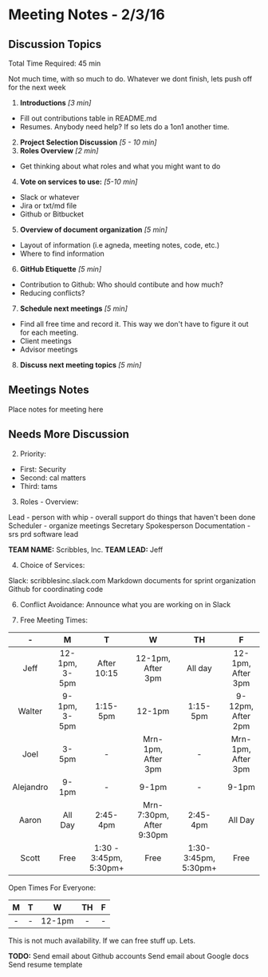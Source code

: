 # Meeting Notes - 2/3/16

## Discussion Topics

Total Time Required: 45 min

Not much time, with so much to do. Whatever we dont finish, lets push off for the next week

1. **Introductions** *[3 min]*
  - Fill out contributions table in README.md
  - Resumes. Anybody need help? If so lets do a 1on1 another time.
2. **Project Selection Discussion** *[5 - 10 min]*
3. **Roles Overview** *[2 min]*
  - Get thinking about what roles and what you might want to do
4. **Vote on services to use:** *[5-10 min]*
  - Slack or whatever
  - Jira or txt/md file
  - Github or Bitbucket
5. **Overview of document organization** *[5 min]*
  - Layout of information (i.e agneda, meeting notes, code, etc.)
  - Where to find information
6. **GitHub Etiquette** *[5 min]*
  - Contribution to Github: Who should contibute and how much? 
  - Reducing conflicts?
7. **Schedule next meetings** *[5 min]*
  - Find all free time and record it. This way we don't have to figure it out for each meeting.
  - Client meetings
  - Advisor meetings
8. **Discuss next meeting topics** *[5 min]*

## Meetings Notes

Place notes for meeting here

## Needs More Discussion

2. Priority: 

 - First: Security
 - Second: cal matters
 - Third: tams

3. Roles - Overview:

Lead - person with whip - overall support do things that haven't been done
Scheduler - organize meetings
Secretary
Spokesperson
Documentation - srs prd
software lead

**TEAM NAME:** Scribbles, Inc.
**TEAM LEAD:** Jeff

4. Choice of Services:

Slack: scribblesinc.slack.com
Markdown documents for sprint organization
Github for coordinating code

6. Conflict Avoidance: Announce what you are working on in Slack

7. Free Meeting Times:

| - | M | T | W | TH | F |
|:-:|:-:|:-:|:-:|:--:|:-:|
| Jeff      | 12-1pm, 3-5pm | After 10:15 | 12-1pm, After 3pm | All day | 12-1pm, After 3pm |
| Walter    | 9-1pm, 3-5pm  | 1:15-5pm    | 12-1pm            | 1:15-5pm | 9-12pm, After 2pm |
| Joel      | 3-5pm         | -           | Mrn-1pm, After 3pm| - | Mrn-1pm, After 3pm |
| Alejandro | 9-1pm         | -           | 9-1pm             | - | 9-1pm |
| Aaron     | All Day       | 2:45-4pm    | Mrn-7:30pm, After 9:30pm | 2:45-4pm | All Day |
| Scott     | Free          | 1:30 - 3:45pm, 5:30pm+ | Free | 1:30-3:45pm, 5:30pm+ | Free |

Open Times For Everyone:

| M | T | W | TH | F |
|:-:|:-:|:-:|:--:|:-:|
| - | - | 12-1pm | - |  - |

This is not much availability. If we can free stuff up. Lets.

**TODO:**
Send email about Github accounts
Send email about Google docs
Send resume template

 
